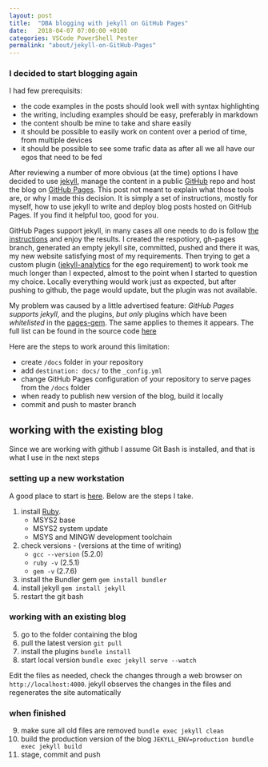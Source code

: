 ```yaml
---
layout: post
title:  "DBA blogging with jekyll on GitHub Pages"
date:   2018-04-07 07:00:00 +0100
categories: VSCode PowerShell Pester
permalink: "about/jekyll-on-GitHub-Pages"
---
```


### I decided to start blogging again

I had few prerequisits: 
* the code examples in the posts should look well with syntax highlighting
* the writing, including examples should be easy, preferably in markdown 
* the content shoulb be mine to take and share easily
* it should be possible to easily work on content over a period of time, from multiple devices
* it should be possible to see some trafic data as after all we all have our egos that need to be fed

After reviewing a number of more obvious (at the time) options I have decided to use [jekyll](https://jekyllrb.com), manage the content in a public [GitHub](https://github.com) repo and host the blog on [GitHub Pages](https://pages.github.com/). This post not meant to explain what those tools are, or why I made this decision. It is simply a set of instructions, mostly for myself, how to use jekyll to write and deploy blog posts hosted on GitHub Pages. If you find it helpful too, good for you.

GitHub Pages support jekyll, in many cases all one needs to do is follow [the instructions](https://jekyllrb.com/docs/github-pages/) and enjoy the results. I created the respotiory, gh-pages branch, generated an empty jekyll site, committed, pushed and there it was, my new website satisfying most of my requirements. Then trying to get a custom plugin ([jekyll-analytics](https://github.com/hendrikschneider/jekyll-analytics) for the ego requirement) to work took me much longer than I expected, almost to the point when I started to question my choice. Locally everything would work just as expected, but after pushing to github, the page would update, but the plugin was not available. 

My problem was caused by a little advertised feature: *GitHub Pages supports jekyll*, and the plugins, *but only* plugins which have been *whitelisted* in the [pages-gem](https://github.com/github/pages-gem). The same applies to themes it appears. The full list can be found in the source code [here](https://github.com/github/pages-gem/blob/master/lib/github-pages/plugins.rb)

Here are the steps to work around this limitation:
* create `/docs` folder in your repository
* add `destination: docs/` to the `_config.yml`
* change GitHub Pages configuration of your repository to serve pages from the `/docs` folder 
* when ready to publish new version of the blog, build it locally
* commit and push to master branch

## working with the existing blog

Since we are working with github I assume Git Bash is installed, and that is what I use in the next steps

### setting up a new workstation

A good place to start is [here](https://jekyllrb.com/docs/installation/#requirements). Below are the steps I take. 

1. install [Ruby](https://rubyinstaller.org/downloads/).
    * MSYS2 base
    * MSYS2 system update 
    * MSYS and MINGW development toolchain
2. check versions - (versions at the time of writing)
    * `gcc --version` (5.2.0)
    * `ruby -v` (2.5.1)
    * `gem -v` (2.7.6)
3. install the Bundler gem `gem install bundler`
3. install jekyll `gem install jekyll`
4. restart the git bash
    
### working with an existing blog 

5. go to the folder containing the blog
6. pull the latest version `git pull`
7. install the plugins `bundle install`
8. start local version `bundle exec jekyll serve --watch`

Edit the files as needed, check the changes through a web browser on `http://localhost:4000`. jekyll observes the changes in the files and regenerates the site automatically

### when finished 

9. make sure all old files are removed `bundle exec jekyll clean`
10. build the production version of the blog `JEKYLL_ENV=production bundle exec jekyll build`
11. stage, commit and push